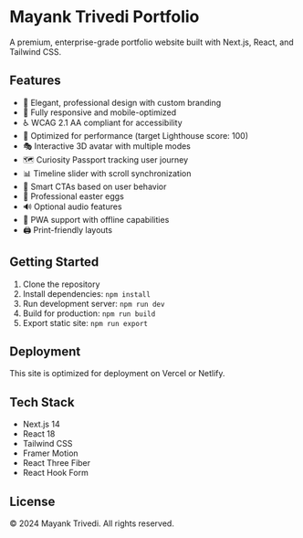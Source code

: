 # Mayank Trivedi Portfolio

A premium, enterprise-grade portfolio website built with Next.js, React, and Tailwind CSS.

## Features

- 🎨 Elegant, professional design with custom branding
- 📱 Fully responsive and mobile-optimized
- ♿ WCAG 2.1 AA compliant for accessibility
- 🚀 Optimized for performance (target Lighthouse score: 100)
- 🎭 Interactive 3D avatar with multiple modes
- 🗺️ Curiosity Passport tracking user journey
- 📊 Timeline slider with scroll synchronization
- 🎯 Smart CTAs based on user behavior
- 🥚 Professional easter eggs
- 🔊 Optional audio features
- 📱 PWA support with offline capabilities
- 🖨️ Print-friendly layouts

## Getting Started

1. Clone the repository
2. Install dependencies: `npm install`
3. Run development server: `npm run dev`
4. Build for production: `npm run build`
5. Export static site: `npm run export`

## Deployment

This site is optimized for deployment on Vercel or Netlify.

## Tech Stack

- Next.js 14
- React 18
- Tailwind CSS
- Framer Motion
- React Three Fiber
- React Hook Form

## License

© 2024 Mayank Trivedi. All rights reserved.
